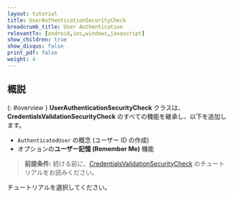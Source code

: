 ```yaml
---
layout: tutorial
title: UserAuthenticationSecurityCheck
breadcrumb_title: User Authentication
relevantTo: [android,ios,windows,javascript]
show_children: true
show_disqus: false
print_pdf: false
weight: 4
---
```

<!-- NLS_CHARSET=UTF-8 -->
## 概説
{: #overview }
**UserAuthenticationSecurityCheck** クラスは、**CredentialsValidationSecurityCheck** のすべての機能を継承し、以下を追加します。

- `AuthenticatedUser` の概念 (ユーザー ID の作成)
- オプションの**ユーザー記憶 (Remember Me)** 機能

> **前提条件:** 続ける前に、[CredentialsValidationSecurityCheck](../credentials-validation) のチュートリアルをお読みください。

チュートリアルを選択してください。
